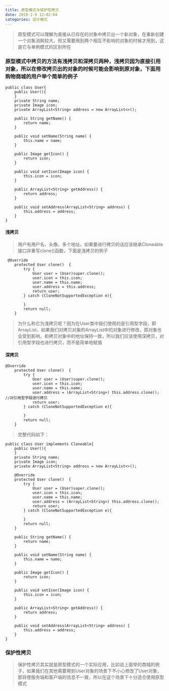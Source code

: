 ```yaml
---
title: 原型模式与保护性拷贝
date: 2018-1-9 12:02:04
categories: 设计模式
---
```


> 原型模式可以理解为直接从已存在的对象中拷贝出一个新对象，在重新创建一个对象消耗较大，但又需要用到两个相互不影响的对象的时候才用到，这是它与单例模式的区别所在

### 原型模式中拷贝的方法有浅拷贝和深拷贝两种，浅拷贝因为直接引用对象，所以在修改拷贝出的对象的时候可能会影响到原对象，下面用购物商城的用户举个简单的例子

```
public class User{
    public User(){
    }
    private String name;
    private Image icon;
    private ArrayList<String> address = new ArrayList<>();

    public String getName() {
        return name;
    }

    public void setName(String name) {
        this.name = name;
    }

    public Image getIcon() {
        return icon;
    }

    public void setIcon(Image icon) {
        this.icon = icon;
    }

    public ArrayList<String> getAddress() {
        return address;
    }

    public void setAddress(ArrayList<String> address) {
        this.address = address;
    }
}
```

#### 浅拷贝
> 用户有用户名、头像、多个地址，如果要进行拷贝的话应该继承Cloneable接口并重写clone()函数，下面是浅拷贝的例子
```
 @Override
    protected User clone()  {
        try {
            User user = (User)super.clone();
            user.icon = this.icon;
            user.name = this.name;
            user.address = this.address;
            return user;
        } catch (CloneNotSupportedException e){

        }
        return null;
    }
```

> 为什么称它为浅拷贝呢？因为在User类中我们使用的是引用型字段，即ArrayList，如果我们对拷贝对象的ArrayList中的对象进行修改，原对象也会受到影响，和拷贝对象中的地址保持一致，所以我们应该使用深拷贝，对引用型字段也进行拷贝，而不是简单地赋值

#### 深拷贝

```
@Override
    protected User clone()  {
        try {
            User user = (User)super.clone();
            user.icon = this.icon;
            user.name = this.name;
            user.address = (ArrayList<String>) this.address.clone(); //对引用型字段进行拷贝
            return user;
        } catch (CloneNotSupportedException e){

        }
        return null;
    }
```

> 完整代码如下：

```
public class User implements Cloneable{
    public User(){
    }
    private String name;
    private Image icon;
    private ArrayList<String> address = new ArrayList<>();

    @Override
    protected User clone()  {
        try {
            User user = (User)super.clone();
            user.icon = this.icon;
            user.name = this.name;
            user.address = (ArrayList<String>) this.address.clone();
            return user;
        } catch (CloneNotSupportedException e){

        }
        return null;
    }

    public String getName() {
        return name;
    }

    public void setName(String name) {
        this.name = name;
    }

    public Image getIcon() {
        return icon;
    }

    public void setIcon(Image icon) {
        this.icon = icon;
    }

    public ArrayList<String> getAddress() {
        return address;
    }

    public void setAddress(ArrayList<String> address) {
        this.address = address;
    }
}

```

### 保护性拷贝

> 保护性拷贝其实就是原型模式的一个实际应用，比如说上面举的商城的例子，如果我们在其他需要用到User对象的场景下不小心修改了User对象，那将使服务端和客户端的信息不一致，所以在这个场景下十分适合使用原型模式